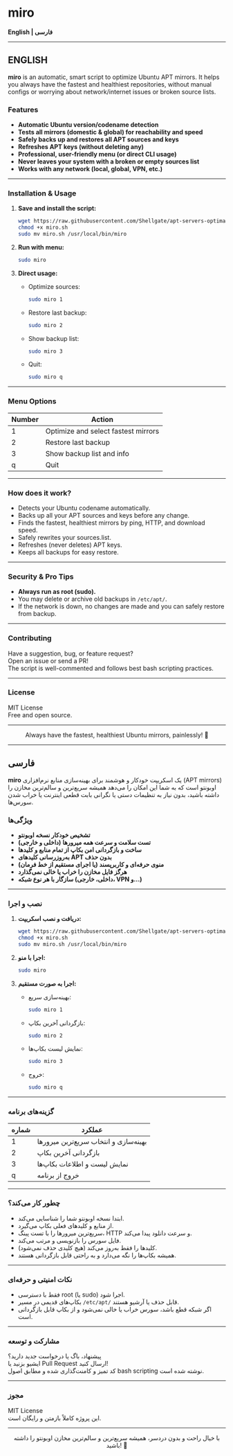 # miro

**English | فارسی**

---

## ENGLISH

**miro** is an automatic, smart script to optimize Ubuntu APT mirrors. It helps you always have the fastest and healthiest repositories, without manual configs or worrying about network/internet issues or broken source lists.

### Features

- **Automatic Ubuntu version/codename detection**
- **Tests all mirrors (domestic & global) for reachability and speed**
- **Safely backs up and restores all APT sources and keys**
- **Refreshes APT keys (without deleting any)**
- **Professional, user-friendly menu (or direct CLI usage)**
- **Never leaves your system with a broken or empty sources list**
- **Works with any network (local, global, VPN, etc.)**

---

### Installation & Usage

1. **Save and install the script:**
   ```bash
   wget https://raw.githubusercontent.com/Shellgate/apt-servers-optimal/main/miro.sh -O miro.sh
   chmod +x miro.sh
   sudo mv miro.sh /usr/local/bin/miro
   ```

2. **Run with menu:**
   ```bash
   sudo miro
   ```

3. **Direct usage:**
   - Optimize sources:
     ```bash
     sudo miro 1
     ```
   - Restore last backup:
     ```bash
     sudo miro 2
     ```
   - Show backup list:
     ```bash
     sudo miro 3
     ```
   - Quit:
     ```bash
     sudo miro q
     ```

---

### Menu Options

| Number | Action                              |
|--------|-------------------------------------|
| 1      | Optimize and select fastest mirrors |
| 2      | Restore last backup                 |
| 3      | Show backup list and info           |
| q      | Quit                                |

---

### How does it work?

- Detects your Ubuntu codename automatically.
- Backs up all your APT sources and keys before any change.
- Finds the fastest, healthiest mirrors by ping, HTTP, and download speed.
- Safely rewrites your sources.list.
- Refreshes (never deletes) APT keys.
- Keeps all backups for easy restore.

---

### Security & Pro Tips

- **Always run as root (sudo).**
- You may delete or archive old backups in `/etc/apt/`.
- If the network is down, no changes are made and you can safely restore from backup.

---

### Contributing

Have a suggestion, bug, or feature request?  
Open an issue or send a PR!  
The script is well-commented and follows best bash scripting practices.

---

### License

MIT License  
Free and open source.

---

<div align="center">
Always have the fastest, healthiest Ubuntu mirrors, painlessly! 🚀
</div>

---

## فارسی

**miro** یک اسکریپت خودکار و هوشمند برای بهینه‌سازی منابع نرم‌افزاری (APT mirrors) اوبونتو است که به شما این امکان را می‌دهد همیشه سریع‌ترین و سالم‌ترین مخازن را داشته باشید، بدون نیاز به تنظیمات دستی یا نگرانی بابت قطعی اینترنت یا خراب شدن سورس‌ها.

### ویژگی‌ها

- **تشخیص خودکار نسخه اوبونتو**
- **تست سلامت و سرعت همه میرورها (داخلی و خارجی)**
- **ساخت و بازگردانی امن بکاپ از تمام منابع و کلیدها**
- **به‌روزرسانی کلیدهای APT بدون حذف**
- **منوی حرفه‌ای و کاربرپسند (یا اجرای مستقیم از خط فرمان)**
- **هرگز فایل مخازن را خراب یا خالی نمی‌گذارد**
- **سازگار با هر نوع شبکه (داخلی، خارجی، VPN و...)**

---

### نصب و اجرا

1. **دریافت و نصب اسکریپت:**
   ```bash
   wget https://raw.githubusercontent.com/Shellgate/apt-servers-optimal/main/miro.sh -O miro.sh
   chmod +x miro.sh
   sudo mv miro.sh /usr/local/bin/miro
   ```

2. **اجرا با منو:**
   ```bash
   sudo miro
   ```

3. **اجرا به صورت مستقیم:**
   - بهینه‌سازی سریع:
     ```bash
     sudo miro 1
     ```
   - بازگردانی آخرین بکاپ:
     ```bash
     sudo miro 2
     ```
   - نمایش لیست بکاپ‌ها:
     ```bash
     sudo miro 3
     ```
   - خروج:
     ```bash
     sudo miro q
     ```

---

### گزینه‌های برنامه

| شماره | عملکرد                                 |
|-------|----------------------------------------|
| 1     | بهینه‌سازی و انتخاب سریع‌ترین میرورها |
| 2     | بازگردانی آخرین بکاپ                  |
| 3     | نمایش لیست و اطلاعات بکاپ‌ها           |
| q     | خروج از برنامه                        |

---

### چطور کار می‌کند؟

- ابتدا نسخه اوبونتو شما را شناسایی می‌کند.
- از منابع و کلیدهای فعلی بکاپ می‌گیرد.
- سریع‌ترین میرورها را با تست پینگ، HTTP و سرعت دانلود پیدا می‌کند.
- فایل سورس را بازنویسی و مرتب می‌کند.
- کلیدها را فقط به‌روز می‌کند (هیچ کلیدی حذف نمی‌شود).
- همیشه بکاپ‌ها را نگه می‌دارد و به راحتی قابل بازگردانی هستند.

---

### نکات امنیتی و حرفه‌ای

- فقط با دسترسی root (یا sudo) اجرا شود.
- بکاپ‌های قدیمی در مسیر `/etc/apt/` قابل حذف یا آرشیو هستند.
- اگر شبکه قطع باشد، سورس خراب یا خالی نمی‌شود و از بکاپ قابل بازگردانی است.

---

### مشارکت و توسعه

پیشنهاد، باگ یا درخواست جدید دارید؟  
ایشیو بزنید یا Pull Request ارسال کنید!  
کد تمیز و کامنت‌گذاری شده و مطابق اصول bash scripting نوشته شده است.

---

### مجوز

MIT License  
این پروژه کاملاً بازمتن و رایگان است.

---

<div align="center">
  با خیال راحت و بدون دردسر، همیشه سریع‌ترین و سالم‌ترین مخازن اوبونتو را داشته باشید! 🚀
</div>
